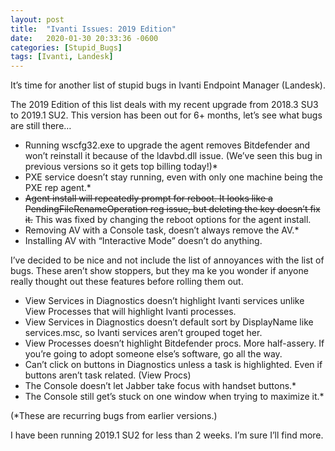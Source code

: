 ```yaml
---
layout: post
title:  "Ivanti Issues: 2019 Edition"
date:   2020-01-30 20:33:36 -0600
categories: [Stupid_Bugs]
tags: [Ivanti, Landesk]
---
```


It’s time for another list of stupid bugs in Ivanti Endpoint Manager (Landesk).

The 2019 Edition of this list deals with my recent upgrade from 2018.3 SU3 to 2019.1 SU2. This version has been out for 6+ months, let’s see what bugs are still there…

* Running wscfg32.exe to upgrade the agent removes Bitdefender and won’t reinstall it because of the ldavbd.dll issue. (We’ve seen this bug in previous versions so it gets top billing today!)*
* PXE service doesn’t stay running, even with only one machine being the PXE rep agent.*
* ~~Agent install will repeatedly prompt for reboot. It looks like a PendingFileRenameOperation reg issue, but deleting the key doesn’t fix it.~~ This was fixed by changing the reboot options for the agent install.
* Removing AV with a Console task, doesn’t always remove the AV.*
* Installing AV with “Interactive Mode” doesn’t do anything.

I’ve decided to be nice and not include the list of annoyances with the list of bugs. These aren’t show stoppers, but they ma
ke you wonder if anyone really thought out these features before rolling them out.

* View Services in Diagnostics doesn’t highlight Ivanti services unlike View Processes that will highlight Ivanti processes.
* View Services in Diagnostics doesn’t default sort by DisplayName like services.msc, so Ivanti services aren’t grouped toget
her.
* View Processes doesn’t highlight Bitdefender procs. More half-assery. If you’re going to adopt someone else’s software, go 
all the way.
* Can’t click on buttons in Diagnostics unless a task is highlighted. Even if buttons aren’t task related. (View Procs)
* The Console doesn’t let Jabber take focus with handset buttons.*
* The Console still get’s stuck on one window when trying to maximize it.*

(*These are recurring bugs from earlier versions.)

I have been running 2019.1 SU2 for less than 2 weeks. I’m sure I’ll find more.
